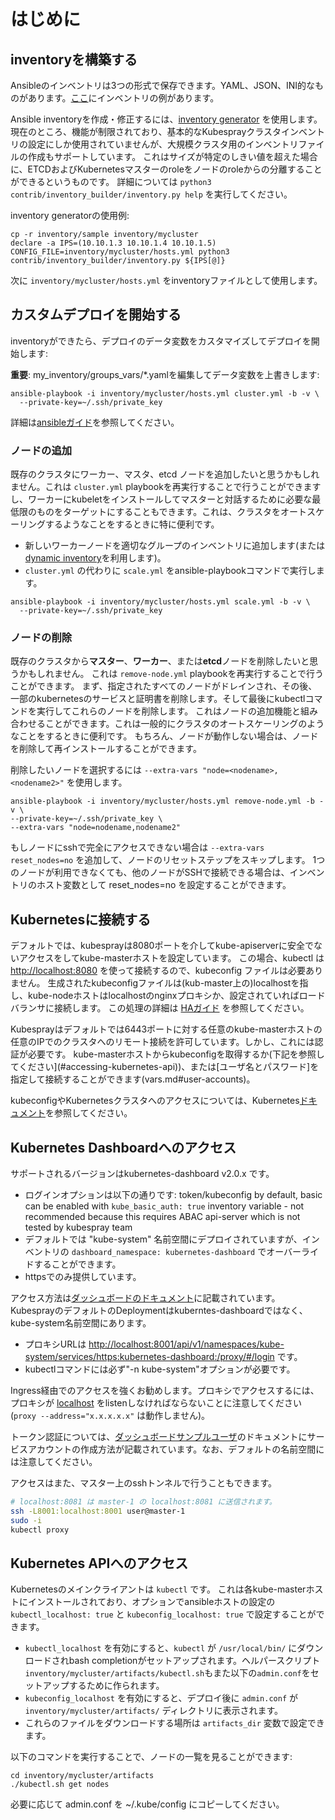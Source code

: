 # はじめに

## inventoryを構築する

Ansibleのインベントリは3つの形式で保存できます。YAML、JSON、INI的なものがあります。[ここ]((https://github.com/kubernetes-sigs/kubespray/blob/master/inventory/sample/inventory.ini))にインベントリの例があります。

Ansible inventoryを作成・修正するには、[inventory generator](https://github.com/kubernetes-sigs/kubespray/blob/master/contrib/inventory_builder/inventory.py) を使用します。
現在のところ、機能が制限されており、基本的なKubesprayクラスタインベントリの設定にしか使用されていませんが、大規模クラスタ用のインベントリファイルの作成もサポートしています。
これはサイズが特定のしきい値を超えた場合に、ETCDおよびKubernetesマスターのroleをノードのroleからの分離することができるというものです。
詳細については `python3 contrib/inventory_builder/inventory.py help` を実行してください。

inventory generatorの使用例:

```ShellSession
cp -r inventory/sample inventory/mycluster
declare -a IPS=(10.10.1.3 10.10.1.4 10.10.1.5)
CONFIG_FILE=inventory/mycluster/hosts.yml python3 contrib/inventory_builder/inventory.py ${IPS[@]}
```

次に `inventory/mycluster/hosts.yml` をinventoryファイルとして使用します。

## カスタムデプロイを開始する

inventoryができたら、デプロイのデータ変数をカスタマイズしてデプロイを開始します:

**重要**: my\_inventory/groups\_vars/\*.yamlを編集してデータ変数を上書きします:

```ShellSession
ansible-playbook -i inventory/mycluster/hosts.yml cluster.yml -b -v \
  --private-key=~/.ssh/private_key
```

詳細は[ansibleガイド](docs/ansible.md)を参照してください。

### ノードの追加

既存のクラスタにワーカー、マスタ、etcd ノードを追加したいと思うかもしれません。これは `cluster.yml` playbookを再実行することで行うことができますし、ワーカーにkubeletをインストールしてマスターと対話するために必要な最低限のものをターゲットにすることもできます。これは、クラスタをオートスケーリングするようなことをするときに特に便利です。

- 新しいワーカーノードを適切なグループのインベントリに追加します(または[dynamic inventory](https://docs.ansible.com/ansible/intro_dynamic_inventory.html)を利用します)。
- `cluster.yml` の代わりに `scale.yml` をansible-playbookコマンドで実行します。

```ShellSession
ansible-playbook -i inventory/mycluster/hosts.yml scale.yml -b -v \
  --private-key=~/.ssh/private_key
```

### ノードの削除

既存のクラスタから**マスター**、**ワーカー**、または**etcd**ノードを削除したいと思うかもしれません。
これは `remove-node.yml` playbookを再実行することで行うことができます。
まず、指定されたすべてのノードがドレインされ、その後、一部のkubernetesのサービスと証明書を削除します。そして最後にkubectlコマンドを実行してこれらのノードを削除します。
これはノードの追加機能と組み合わせることができます。これは一般的にクラスタのオートスケーリングのようなことをするときに便利です。
もちろん、ノードが動作しない場合は、ノードを削除して再インストールすることができます。

削除したいノードを選択するには `--extra-vars "node=<nodename>,<nodename2>"` を使用します。

```ShellSession
ansible-playbook -i inventory/mycluster/hosts.yml remove-node.yml -b -v \
--private-key=~/.ssh/private_key \
--extra-vars "node=nodename,nodename2"
```

もしノードにsshで完全にアクセスできない場合は `--extra-vars reset_nodes=no` を追加して、ノードのリセットステップをスキップします。
1つのノードが利用できなくても、他のノードがSSHで接続できる場合は、インベントリのホスト変数として reset_nodes=no を設定することができます。

## Kubernetesに接続する

デフォルトでは、kubesprayは8080ポートを介してkube-apiserverに安全でないアクセスをしてkube-masterホストを設定しています。
この場合、kubectl は <http://localhost:8080> を使って接続するので、kubeconfig ファイルは必要ありません。
生成されたkubeconfigファイルは(kub-master上の)localhostを指し、kube-nodeホストはlocalhostのnginxプロキシか、設定されていればロードバランサに接続します。
この処理の詳細は [HAガイド](docs/ha-mode.md) を参照してください。

Kubesprayはデフォルトでは6443ポートに対する任意のkube-masterホストの任意のIPでのクラスタへのリモート接続を許可しています。しかし、これには認証が必要です。
kube-masterホストからkubeconfigを取得するか(下記を参照してください](#accessing-kubernetes-api))、または[ユーザ名とパスワード]を指定して接続することができます(vars.md#user-accounts)。

kubeconfigやKubernetesクラスタへのアクセスについては、Kubernetes[ドキュメント](https://kubernetes.io/docs/tasks/access-application-cluster/configure-access-multiple-clusters/)を参照してください。

## Kubernetes Dashboardへのアクセス

サポートされるバージョンはkubernetes-dashboard v2.0.x です。

- ログインオプションは以下の通りです: token/kubeconfig by default, basic can be enabled with `kube_basic_auth: true` inventory variable - not recommended because this requires ABAC api-server which is not tested by kubespray team
- デフォルトでは "kube-system" 名前空間にデプロイされていますが、インベントリの `dashboard_namespace: kubernetes-dashboard` でオーバーライドすることができます。
- httpsでのみ提供しています。

アクセス方法は[ダッシュボードのドキュメント](https://github.com/kubernetes/dashboard/tree/master/docs/user/accessing-dashboard)に記載されています。
KubesprayのデフォルトのDeploymentはkuberntes-dashboardではなく、kube-system名前空間にあります。

- プロキシURLは <http://localhost:8001/api/v1/namespaces/kube-system/services/https:kubernetes-dashboard:/proxy/#/login> です。
- kubectlコマンドには必ず"-n kube-system"オプションが必要です。

Ingress経由でのアクセスを強くお勧めします。プロキシでアクセスするには、プロキシが [localhost](https://github.com/kubernetes/dashboard/issues/692#issuecomment-220492484) をlistenしなければならないことに注意してください (`proxy --address="x.x.x.x.x"` は動作しません)。

トークン認証については、[ダッシュボードサンプルユーザ](https://github.com/kubernetes/dashboard/blob/master/docs/user/access-control/creating-sample-user.md)のドキュメントにサービスアカウントの作成方法が記載されています。なお、デフォルトの名前空間には注意してください。

アクセスはまた、マスター上のsshトンネルで行うこともできます。

```bash
# localhost:8081 は master-1 の localhost:8081 に送信されます。
ssh -L8001:localhost:8001 user@master-1
sudo -i
kubectl proxy
```

## Kubernetes APIへのアクセス

Kubernetesのメインクライアントは `kubectl` です。
これは各kube-masterホストにインストールされており、オプションでansibleホストの設定の `kubectl_localhost: true` と `kubeconfig_localhost: true` で設定することができます。

- `kubectl_localhost` を有効にすると、`kubectl` が `/usr/local/bin/` にダウンロードされbash completionがセットアップされます。ヘルパースクリプト`inventory/mycluster/artifacts/kubectl.sh`もまた以下の`admin.conf`をセットアップするために作られます。
- `kubeconfig_localhost` を有効にすると、デプロイ後に `admin.conf` が `inventory/mycluster/artifacts/` ディレクトリに表示されます。
- これらのファイルをダウンロードする場所は `artifacts_dir` 変数で設定できます。

以下のコマンドを実行することで、ノードの一覧を見ることができます:

```ShellSession
cd inventory/mycluster/artifacts
./kubectl.sh get nodes
```

必要に応じて admin.conf を ~/.kube/config にコピーしてください。
